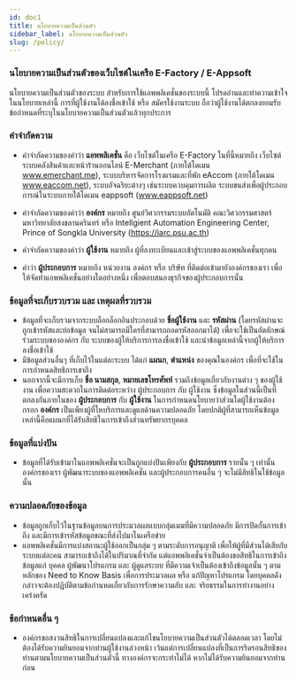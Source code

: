 ```yaml
---
id: doc1
title: นโยบายความเป็นส่วนตัว
sidebar_label: นโยบายความเป็นส่วนตัว
slug: /policy/
---
```


### นโยบายความเป็นส่วนตัวของเว็บไซต์ในเครือ E-Factory / E-Appsoft

นโยบายความเป็นส่วนตัวของระบบ สำหรับการใช้แอพพลิเคชั่นของระบบนี้
โปรดอ่านและทำความเข้าใจในนโยบายเหล่านี้ การที่ผู้ใช้งานได้ลงชื่อเข้าใช้ หรือ
สมัครใช้งานระบบ
ถือว่าผู้ใช้งานได้ตกลงยอมรับข้อกำหนดที่ระบุในนโยบายความเป็นส่วนตัวแล้วทุกประการ

### คำจำกัดความ

- คำจำกัดความของคำว่า **แอพพลิเคชั่น** คือ เว็บไซต์ในเครือ E-Factory
  ในที่นี้หมายถึง เว็บไซต์ระบบคลังสินค้าและหน้าร้านออนไลน์ E-Merchant
  (ภายใต้โดเมน www.emerchant.me), ระบบบริหารจัดการโรงแรมและที่พัก eAccom
  (ภายใต้โดเมน www.eaccom.net), ระบบอัจฉริยะต่างๆ เช่นระบบควบคุมการผลิต ระบบขนส่งเพื่อผู้ประกอบการณ์ในระบบภายใต้โดเมน eappsoft (www.eappsoft.net)

- คำจำกัดความของคำว่า **องค์กร** หมายถึง ศูนย์วิศวกรรมระบบอัตโนมัติ คณะวิศวกรรมศาสตร์ มหาวิทยาลัยสงขลานครินทร์ หรือ Intellgient Automation Engineering Center, Prince of Songkla University (https://iarc.psu.ac.th)

- คำจำกัดความของคำว่า **ผู้ใช้งาน** หมายถึง ผู้ที่ลงทะเบียนและเข้าสู่ระบบของแอพพลิเคชั่นทุกคน
- คำว่า **ผู้ประกอบการ** หมายถึง หน่วยงาน องค์กร หรือ บริษัท ที่ติดต่อเข้ามายังองค์กรของเรา เพื่อให้จัดทำแอพพลิเคชั่นอย่างใดอย่างหนึ่ง เพื่อตอบสนองธุรกิจของผู้ประกอบการนั้น

### ข้อมูลที่จะเก็บรวบรวม และ เหตุผลที่รวบรวม

- ข้อมูลที่จะเก็บรวมจากระบบล็อกล็อกอินประกอบด้วย **ชื่อผู้ใช้งาน** และ **รหัสผ่าน** (โดยรหัสผ่านจะถูกเข้ารหัสและย่อข้อมูล จนไม่สามารถมีใครที่สามารถถอดรหัสออกมาได้) เพื่อจะใช้เป็นอัตลักษณ์ร่วมระบบขององค์กร กับ ระบบของผู้ให้บริการการลงชื่อเข้าใช้ และนำข้อมูลเหล่านี้จากผู้ให้บริการลงชื่อเข้าใช้
- มีข้อมูลส่วนอื่นๆ ที่เก็บไว้ในแต่ละระบบ ได้แก่ **แผนก**, **ตำแหน่ง** ของคุณในองค์กร เพื่อที่จะใช้ในการกำหนดสิทธิการเขาถึง
- นอกจากนี้จะมีการเก็บ **ชื่อ นามสกุล**, **หมายเลขโทรศัพท์** รวมถึงข้อมูลเกี่ยวกับงานต่าง ๆ ของผู้ใช้งาน เพื่อความสะดวกในการติดต่อระหว่าง ผู้ประกอบการ กับ ผู้ใช้งาน ซึ่งข้อมูลในส่วนนี้เป็นที่ตกลงกันภายในของ **ผู้ประกอบการ** กับ **ผู้ใช้งาน** ในการกำหนดนโยบายว่าส่วนใดผู้ใช้งานต้องกรอก **องค์กร** เป็นเพียงผู้ที่ใหบริการและดูแลด้านความปลอดภัย โดยปกติผู้ที่สามารถเห็นข้อมูลเหล่านี้คือแผนกที่ได้รับสิทธิในการเข้าถึงส่วนทรัพยากรบุคคล

### ข้อมูลที่แบ่งปัน

- ข้อมูลที่ได้รับเข้ามาในแอพพลิเคชั่นจะเป็นถูกแบ่งปันเพียงกับ **ผู้ประกอบการ** รายนั้น ๆ เท่านั้น องค์กรของเรา ผู้พัฒนาระบบของแอพพลิเคชั่น และผู้ประกอบการคนอื่น ๆ จะไม่มีสิทธิในใช้ข้อมูลนั้น

### ความปลอดภัยของข้อมูล

- ข้อมูลถูกเก็บไว้ในฐานข้อมูลบนการประมวลผลแบบกลุ่มเมฆที่มีความปลอดภัย มีการปิดกั้นการเข้าถึง และมีการเข้ารหัสข้อมูลขณะที่ส่งไปมาในเครือข่าย
- แอพพลิเคชั่นมีการแบ่งสถานะผู้ใช้ออกเป็นกลุ่ม ๆ ตามระดับการอนุญาติ เพื่อให้ผู้ที่มีส่วนได้เสียกับระบบแต่ละคน สามารถเข้าถึงได้ในปริมาณที่จำกัด แต่แอพพลิเคชั่นจำเป็นต้องขอสิทธิในการเข้าถึงข้อมูลแก่ บุคคล ผู้พัฒนาโปรแกรม และ ผู้ดูแลระบบ ที่มีความเจ้าเป็นต้องเข้าถึงข้อมูลนั้น ๆ ตามหลักของ Need to Know Basis เพื่อการประมวลผล หรือ แก้ปัญหาโปรแกรม โดยบุคคลดังกล่าวจะต้องปฏิบัติตามข้อกำนหดเกี่ยวกับการรักษาความลับ และ จริยธรรมในการทำงานอย่างเคร่งครัด

### ข้อกำหนดอื่น ๆ

- องค์กรขอสงวนสิทธิในการเปลี่ยนแปลงและแก้ไขนโยบายความเป็นส่วนตัวได้ตลอดเวลา โดยไม่ต้องได้รับความยินยอมจากท่านผู้ใช้งานล่วงหน้า เว้นแต่การเปลี่ยนแปลงที่เป็นการริดรอนสิทธิของท่านตามนโยบายความเป็นส่วนตัวนี้ ทางองค์กรจะกระทำไม่ได้ หากไม่ได้รับความยินยอมจากท่านก่อน
